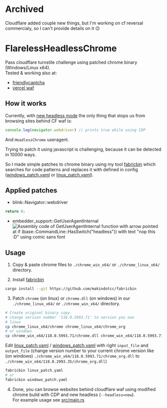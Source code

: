 # Archived
Cloudflare added couple new things, but I'm working on cf reversal commercialy, so I can't provide details on it 😔

# FlarelessHeadlessChrome

Pass cloudflare turnstile challenge using patched chrome binary (Windows/Linux x64). \
Tested & working also at:
- [friendlycaptcha](https://friendlycaptcha.com/)
- [vercel waf](https://vercel.com/docs/security/vercel-firewall)

## How it works
Currently, with [new headless mode](https://developer.chrome.com/articles/new-headless/) the only thing
that stops us from browsing sites behind CF waf is:
```js
console.log(navigator.webdriver) // prints true while using CDP
```
And ```HeadlessChrome``` useragent.

Trying to patch it using javascript is challenging, because it can be detected in 10000 ways. 

So I made simple patches to chrome binary using my tool [fabricbin](https://github.com/makindotcc/fabricbin) which
searches for code patterns and replaces it with defined in config ([windows_patch.yaml](windows_patch.yaml) or [linux_patch.yaml](linux_patch.yaml)).

## Applied patches

- blink::Navigator::webdriver
```c
return 0;
```
- embedder_support::GetUserAgentInternal
![Assembly code of GetUserAgentInternal function with arrow pointed at \
if (base::CommandLine::HasSwitch("headless")) \
with text "nop this :D" using comic sans font](screenshots%2FGetUserAgentPatch.png)

## Usage

1. Copy & paste chrome files to ``./chrome_win_x64/`` or ``./chrome_linux_x64/`` directory.

2. Install [fabricbin](https://github.com/makindotcc/fabricbin)
```bash
cargo install --git https://github.com/makindotcc/fabricbin
```

3. Patch ``chrome`` (on linux) or ``chrome.dll`` (on windows) in our ``./chrome_linux_x64/`` or ``./chrome_win_x64/`` directory.
```bash
# Create original binary copy.
# change version number '118.0.5993.71' to version you own
# linux
cp chrome_linux_x64/chrome chrome_linux_x64/chrome_org
# or windows
cp chrome_win_x64/118.0.5993.71/chrome.dll chrome_win_x64/118.0.5993.71/chrome_org.dll
```
Edit [linux_patch.yaml](linux_patch.yaml) / [windows_patch.yaml](windows_patch.yaml) with right ``input_file`` and ``output_file`` (change version number to your current
chrome version like (on windows) ``./chrome_win_x64/118.0.5993.71/chrome_org.dll`` to ``./chrome_win_x64/110.0.2993.35/chrome_org.dll``)

```bash
fabricbin linux_patch.yaml
# or
fabricbin windows_patch.yaml
```

4. Done, you can browse websites behind cloudflare waf using 
modified chrome build with CDP and new headless (``--headless=new``). \
For example usage see [src/main.rs](src%2Fmain.rs)
